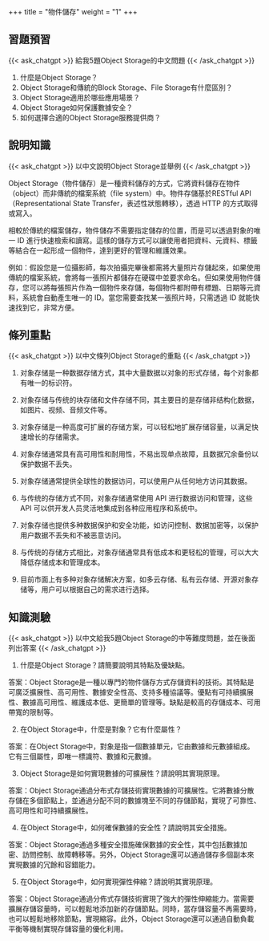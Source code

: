 +++
title = "物件儲存"
weight = "1"
+++
## 習題預習
{{< ask_chatgpt >}}
給我5題Object Storage的中文問題
{{< /ask_chatgpt >}}

1. 什麼是Object Storage？ 
2. Object Storage和傳統的Block Storage、File Storage有什麼區別？ 
3. Object Storage適用於哪些應用場景？ 
4. Object Storage如何保護數據安全？ 
5. 如何選擇合適的Object Storage服務提供商？   

## 說明知識
{{< ask_chatgpt >}}
以中文說明Object Storage並舉例
{{< /ask_chatgpt >}}

Object Storage（物件儲存）是一種資料儲存的方式，它將資料儲存在物件（object）而非傳統的檔案系統（file system）中。物件存儲基於RESTful API（Representational State Transfer，表述性狀態轉移），透過 HTTP 的方式取得或寫入。

相較於傳統的檔案儲存，物件儲存不需要指定儲存的位置，而是可以透過對象的唯一 ID 進行快速檢索和讀寫。這樣的儲存方式可以讓使用者把資料、元資料、標籤等結合在一起形成一個物件，達到更好的管理和維護效果。

例如：假設您是一位攝影師，每次拍攝完畢後都需將大量照片存儲起來，如果使用傳統的檔案系統，會將每一張照片都儲存在硬碟中並要求命名。但如果使用物件儲存，您可以將每張照片作為一個物件來存儲，每個物件都附帶有標題、日期等元資料，系統會自動產生唯一的 ID。當您需要查找某一張照片時，只需透過 ID 就能快速找到它，非常方便。   

## 條列重點
{{< ask_chatgpt >}}
以中文條列Object Storage的重點
{{< /ask_chatgpt >}}

1. 对象存储是一种数据存储方式，其中大量数据以对象的形式存储，每个对象都有唯一的标识符。

2. 对象存储与传统的块存储和文件存储不同，其主要目的是存储非结构化数据，如图片、视频、音频文件等。

3. 对象存储是一种高度可扩展的存储方案，可以轻松地扩展存储容量，以满足快速增长的存储需求。

4. 对象存储通常具有高可用性和耐用性，不易出现单点故障，且数据冗余备份以保护数据不丢失。

5. 对象存储通常提供全球性的数据访问，可以使用户从任何地方访问其数据。

6. 与传统的存储方式不同，对象存储通常使用 API 进行数据访问和管理，这些 API 可以供开发人员灵活地集成到各种应用程序和系统中。

7. 对象存储也提供多种数据保护和安全功能，如访问控制、数据加密等，以保护用户数据不丢失和不被恶意访问。

8. 与传统的存储方式相比，对象存储通常具有低成本和更轻松的管理，可以大大降低存储成本和管理成本。

9. 目前市面上有多种对象存储解决方案，如多云存储、私有云存储、开源对象存储等，用户可以根据自己的需求进行选择。   

## 知識測驗
{{< ask_chatgpt >}}
以中文給我5題Object Storage的中等難度問題，並在後面列出答案
{{< /ask_chatgpt >}}

1. 什麼是Object Storage？請簡要說明其特點及優缺點。

答案：Object Storage是一種以專門的物件儲存方式存儲資料的技術。其特點是可廣泛擴展性、高可用性、數據安全性高、支持多種協議等。優點有可持續擴展性、數據高可用性、維護成本低、更簡單的管理等。缺點是較高的存儲成本、可用帶寬的限制等。

2. 在Object Storage中，什麼是對象？它有什麼屬性？

答案：在Object Storage中，對象是指一個數據單元，它由數據和元數據組成。它有三個屬性，即唯一標識符、數據和元數據。

3. Object Storage是如何實現數據的可擴展性？請說明其實現原理。

答案：Object Storage通過分布式存儲技術實現數據的可擴展性。它將數據分散存儲在多個節點上，並通過分配不同的數據塊至不同的存儲節點，實現了可靠性、高可用性和可持續擴展性。

4. 在Object Storage中，如何確保數據的安全性？請說明其安全措施。

答案：Object Storage通過多種安全措施確保數據的安全性，其中包括數據加密、訪問控制、故障轉移等。另外，Object Storage還可以通過儲存多個副本來實現數據的冗餘和容錯能力。

5. 在Object Storage中，如何實現彈性伸縮？請說明其實現原理。

答案：Object Storage通過分佈式存儲技術實現了強大的彈性伸縮能力。當需要擴展存儲容量時，可以輕鬆地添加新的存儲節點。同時，當存儲容量不再需要時，也可以輕鬆地移除節點，實現縮容。此外，Object Storage還可以通過自動負載平衡等機制實現存儲容量的優化利用。   

